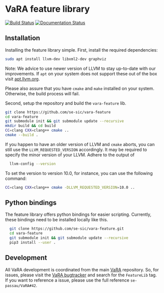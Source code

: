 # VaRA feature library
[![Build Status](https://github.com/se-sic/vara-feature/workflows/VaRA%20Feature%20Library%20Build/badge.svg?branch=vara-dev)](https://github.com/se-sic/vara-feature/actions?query=branch%3Avara-dev) [![Documentation Status](https://readthedocs.org/projects/vara/badge/?version=vara-dev)](https://vara.readthedocs.io/en/vara-dev/?badge=vara-dev)

Installation
------------
Installing the feature library simple.
First, install the required dependencies:
```bash
sudo apt install llvm-dev libxml2-dev graphviz
```
Note: We advice to use newer version of LLVM to stay up-to-date with our improvements. If `apt` on your system does not support these out of the box visit [apt.llvm.org](https://apt.llvm.org).

Please also assure that you have `cmake` and `make` installed on your system. Otherwise, the build process will fail.

Second, setup the repository and build the `vara-feature` lib.
```bash
git clone https://github.com/se-sic/vara-feature
cd vara-feature
git submodule init && git submodule update --recursive
mkdir build && cd build
CC=clang CXX=clang++ cmake ..
cmake --build .
```

If you happen to have an older version of LLVM and `cmake` aborts, you can still use the `LLVM_REQUESTED_VERSION` accordingly.
It may be required to specify the minor version of your LLVM.
Adhere to the output of
```bash
  llvm-config --version
```
To set the version to version 10.0, for instance, you can use the following command:
```bash
CC=clang CXX=clang++ cmake -DLLVM_REQUESTED_VERSION=10.0 ..
```

Python bindings
---------------
The feature library offers python bindings for easier scripting.
Currently, these bindings need to be installed locally like this.

```bash
  git clone https://github.com/se-sic/vara-feature.git
  cd vara-feature
  git submodule init && git submodule update --recursive
  pip3 install --user .
```

Development
-----------
All VaRA development is coordinated from the main [VaRA]() repository.
So, for issues, please visit the [VaRA bugtracker](https://github.com/se-passau/VaRA/labels/FeatureLibrary) and search for the `FeatureLib` tag.
If you want to reference a issue, please use the full reference `se-passau/VaRA#42`.
